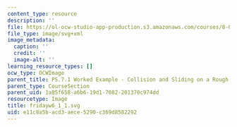 ```yaml
---
content_type: resource
description: ''
file: https://ol-ocw-studio-app-production.s3.amazonaws.com/courses/8-01sc-classical-mechanics-fall-2016/e11c8a5bacd3aece5290c369d8582292_fridayw6_1_1.svg
file_type: image/svg+xml
image_metadata:
  caption: ''
  credit: ''
  image-alt: ''
learning_resource_types: []
ocw_type: OCWImage
parent_title: PS.7.1 Worked Example - Collision and Sliding on a Rough Surface
parent_type: CourseSection
parent_uid: 1a85f658-a6b6-19d1-7082-201370c974dd
resourcetype: Image
title: fridayw6_1_1.svg
uid: e11c8a5b-acd3-aece-5290-c369d8582292
---
```

